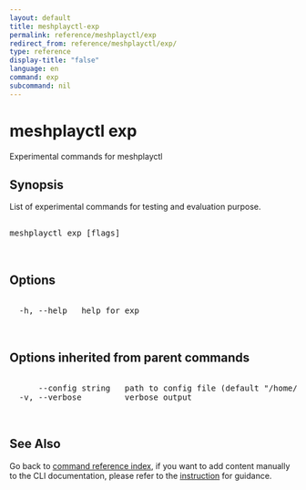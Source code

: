 ```yaml
---
layout: default
title: meshplayctl-exp
permalink: reference/meshplayctl/exp
redirect_from: reference/meshplayctl/exp/
type: reference
display-title: "false"
language: en
command: exp
subcommand: nil
---
```


# meshplayctl exp

Experimental commands for meshplayctl

## Synopsis

List of experimental commands for testing and evaluation purpose.
<pre class='codeblock-pre'>
<div class='codeblock'>
meshplayctl exp [flags]

</div>
</pre> 

## Options

<pre class='codeblock-pre'>
<div class='codeblock'>
  -h, --help   help for exp

</div>
</pre>

## Options inherited from parent commands

<pre class='codeblock-pre'>
<div class='codeblock'>
      --config string   path to config file (default "/home/runner/.meshplay/config.yaml")
  -v, --verbose         verbose output

</div>
</pre>

## See Also

Go back to [command reference index](/reference/meshplayctl/), if you want to add content manually to the CLI documentation, please refer to the [instruction](/project/contributing/contributing-cli#preserving-manually-added-documentation) for guidance.
